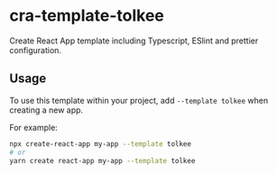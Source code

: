 # cra-template-tolkee

Create React App template including Typescript, ESlint and prettier configuration.

## Usage

To use this template within your project, add `--template tolkee` when creating a new app.

For example:

```sh
npx create-react-app my-app --template tolkee
# or
yarn create react-app my-app --template tolkee
```
